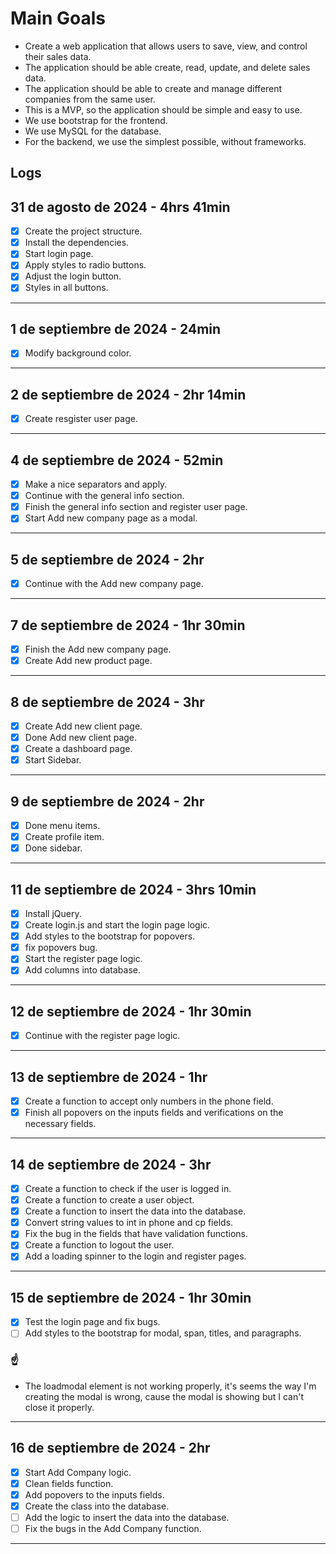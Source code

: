 # Main Goals

- Create a web application that allows users to save, view, and control their sales data.
- The application should be able create, read, update, and delete sales data.
- The application should be able to create and manage different companies from the same user.
- This is a MVP, so the application should be simple and easy to use.
- We use bootstrap for the frontend.
- We use MySQL for the database.
- For the backend, we use the simplest possible, without frameworks.

## Logs

## 31 de agosto de 2024 - 4hrs 41min

- [x] Create the project structure.
- [x] Install the dependencies.
- [x] Start login page.
- [x] Apply styles to radio buttons.
- [x] Adjust the login button.
- [x] Styles in all buttons.

---

## 1 de septiembre de 2024 - 24min

- [x] Modify background color.

---

## 2 de septiembre de 2024 - 2hr 14min

- [x] Create resgister user page.

---

## 4 de septiembre de 2024 - 52min

- [x] Make a nice separators and apply.
- [x] Continue with the general info section.
- [x] Finish the general info section and register user page.
- [x] Start Add new company page as a modal.

---

## 5 de septiembre de 2024 - 2hr

- [x] Continue with the Add new company page.

---

## 7 de septiembre de 2024 - 1hr 30min

- [x] Finish the Add new company page.
- [x] Create Add new product page.

---

## 8 de septiembre de 2024 - 3hr

- [x] Create Add new client page.
- [x] Done Add new client page.
- [x] Create a dashboard page.
- [x] Start Sidebar.

---

## 9 de septiembre de 2024 - 2hr

- [x] Done menu items.
- [x] Create profile item.
- [x] Done sidebar.

---

## 11 de septiembre de 2024 - 3hrs 10min

- [x] Install jQuery.
- [x] Create login.js and start the login page logic.
- [x] Add styles to the bootstrap for popovers.
- [x] fix popovers bug.
- [x] Start the register page logic.
- [x] Add columns into database.

---

## 12 de septiembre de 2024 - 1hr 30min

- [x] Continue with the register page logic.

---

## 13 de septiembre de 2024 - 1hr

- [x] Create a function to accept only numbers in the phone field.
- [x] Finish all popovers on the inputs fields and verifications on the necessary fields.

---

## 14 de septiembre de 2024 - 3hr

- [x] Create a function to check if the user is logged in.
- [x] Create a function to create a user object.
- [x] Create a function to insert the data into the database.
- [x] Convert string values to int in phone and cp fields.
- [x] Fix the bug in the fields that have validation functions.
- [x] Create a function to logout the user.
- [x] Add a loading spinner to the login and register pages.

---

## 15 de septiembre de 2024 - 1hr 30min

- [x] Test the login page and fix bugs.
- [ ] Add styles to the bootstrap for modal, span, titles, and paragraphs.

### :point_up:

- The loadmodal element is not working properly, it's seems the way I'm creating the modal is wrong, cause the modal is showing but I can't close it properly.

---

## 16 de septiembre de 2024 - 2hr

- [x] Start Add Company logic.
- [x] Clean fields function.
- [x] Add popovers to the inputs fields.
- [x] Create the class into the database.
- [ ] Add the logic to insert the data into the database.
- [ ] Fix the bugs in the Add Company function.

---
